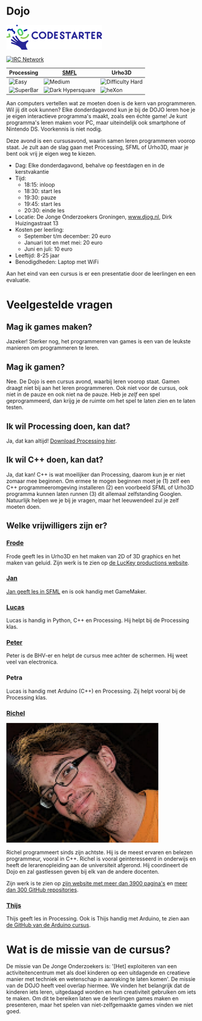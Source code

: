 # Dojo

![Codestarter logo](Codestarter.png)

[![IRC Network](https://img.shields.io/badge/irc-%23DojoGroningen-blue.svg "IRC Freenode")](https://webchat.freenode.net/?channels=DojoGroningen)

Processing | [SMFL](https://github.com/janderkkotlarski/Cplusplus-with-SFML-course) | Urho3D
--- | --- | ---
![Easy](https://raw.githubusercontent.com/richelbilderbeek/Dojo/master/Images/Easy.png) | ![Medium](https://raw.githubusercontent.com/richelbilderbeek/Dojo/master/Images/Medium.png) | ![Difficulty Hard](https://raw.githubusercontent.com/richelbilderbeek/Dojo/master/Images/Hard.png)
 ![SuperBar](https://raw.githubusercontent.com/richelbilderbeek/Dojo/master/Images/superBar.png)|![Dark Hypersquare](https://cloud.githubusercontent.com/assets/13890380/9529429/7f52a582-4cfa-11e5-9265-51b4eed9e597.png) | ![heXon](https://raw.githubusercontent.com/richelbilderbeek/Dojo/master/Images/heXon.png)

Aan computers vertellen wat ze moeten doen is de kern van programmeren. Wil jij dit ook kunnen? Elke donderdagavond kun je bij de DOJO leren hoe je je eigen interactieve programma's maakt, zoals een échte game! Je kunt programma's leren maken voor PC, maar uiteindelijk ook smartphone of Nintendo DS. Voorkennis is niet nodig.

Deze avond is een cursusavond, waarin samen leren programmeren voorop staat. 
Je zult aan de slag gaan met Processing, SFML of Urho3D, 
maar je bent ook vrij je eigen weg te kiezen.

 * Dag: Elke donderdagavond, behalve op feestdagen en in de kerstvakantie
 * Tijd: 
    * 18:15: inloop
    * 18:30: start les
    * 19:30: pauze
    * 19:45: start les
    * 20:30: einde les
 * Locatie: De Jonge Onderzoekers Groningen, www.djog.nl, Dirk Huizingastraat 13
 * Kosten per leerling:
   * September t/m december: 20 euro
   * Januari tot en met mei: 20 euro
   * Juni en juli: 10 euro
 * Leeftijd: 8-25 jaar
 * Benodigdheden: Laptop met WiFi

Aan het eind van een cursus is er een presentatie door de leerlingen en een evaluatie.

# Veelgestelde vragen

## Mag ik games maken?

Jazeker! Sterker nog, het programmeren van games is een van de leukste manieren om programmeren te leren.

## Mag ik gamen?

Nee. De Dojo is een cursus avond, waarbij leren voorop staat. Gamen draagt niet bij aan het leren programmeren.
Ook niet voor de cursus, ook niet in de pauze en ook niet na de pauze.
Heb je *zelf* een spel geprogrammeerd, dan krijg je de ruimte om het spel te laten zien en te laten testen.

## Ik wil Processing doen, kan dat?

Ja, dat kan altijd! [Download Processing hier](https://processing.org/download/).

## Ik wil C++ doen, kan dat?

Ja, dat kan! C++ is wat moeilijker dan Processing, daarom kun je er niet zomaar mee beginnen. Om ermee te mogen beginnen moet je (1) zelf een C++ programmeeromgeving installeren (2) een voorbeeld SFML of Urho3D programma kunnen laten runnen (3) dit allemaal zelfstanding Googlen. Natuurlijk helpen we je bij je vragen, maar het leeuwendeel zul je zelf moeten doen.

## Welke vrijwilligers zijn er?

### [Frode](https://github.com/Modanung)

Frode geeft les in Urho3D en het maken van 2D of 3D graphics en het maken van geluid. Zijn werk is te zien
op [de LucKey productions website](http://www.luckeyproductions.nl).

### [Jan](https://github.com/janderkkotlarski)

[Jan geeft les in SFML](https://github.com/janderkkotlarski/Cplusplus-with-SFML-course) en is ook handig
met GameMaker.

### [Lucas](https://github.com/LJK1991)

Lucas is handig in Python, C++ en Processing. Hij helpt bij de Processing klas.

### [Peter](https://github.com/dpstruwe)

Peter is de BHV-er en helpt de cursus mee achter de schermen. Hij weet veel van electronica.

### Petra

Lucas is handig met Arduino (C++) en Processing. Zij helpt vooral bij de Processing klas.

### [Richel](https://github.com/richelbilderbeek)

![Richel](Images/Richel.png)

Richel programmeert sinds zijn achtste. Hij is de meest ervaren en belezen programmeur, vooral in C++.
Richel is vooral geinteresseerd in onderwijs en heeft de lerarenopleiding aan de universiteit afgerond.
Hij coordineert de Dojo en zal gastlessen geven bij elk van de andere docenten. 

Zijn werk is te zien op [zijn website met meer dan 3900 pagina's](http://richelbilderbeek.nl) en [meer dan 300 GitHub repositories](https://github.com/richelbilderbeek?tab=repositories).

### [Thijs](https://github.com/thijsvb)

Thijs geeft les in Processing. Ook is Thijs handig met Arduino, te zien aan [de GitHub van de Arduino cursus](https://github.com/richelbilderbeek/ArduinoCourse).

# Wat is de missie van de cursus?

De missie van De Jonge Onderzoekers is: '[Het] exploiteren van een activiteitencentrum met als doel kinderen op een uitdagende en creatieve manier met techniek en wetenschap in aanraking te laten komen'. De missie van de DOJO heeft veel overlap hiermee. We vinden het belangrijk dat de kinderen iets leren, uitgedaagd worden en hun creativiteit gebruiken om iets te maken. Om dit te bereiken laten we de leerlingen games maken en presenteren, maar het spelen van niet-zelfgemaakte games vinden we niet goed.
